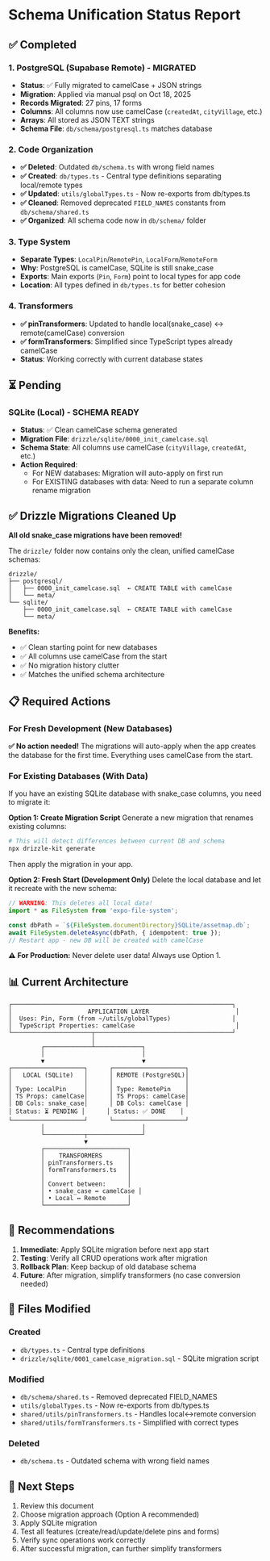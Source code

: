 # Schema Unification Status Report

## ✅ Completed

### 1. PostgreSQL (Supabase Remote) - MIGRATED

- **Status**: ✅ Fully migrated to camelCase + JSON strings
- **Migration**: Applied via manual psql on Oct 18, 2025
- **Records Migrated**: 27 pins, 17 forms
- **Columns**: All columns now use camelCase (`createdAt`, `cityVillage`, etc.)
- **Arrays**: All stored as JSON TEXT strings
- **Schema File**: `db/schema/postgresql.ts` matches database

### 2. Code Organization

- **✅ Deleted**: Outdated `db/schema.ts` with wrong field names
- **✅ Created**: `db/types.ts` - Central type definitions separating local/remote types
- **✅ Updated**: `utils/globalTypes.ts` - Now re-exports from db/types.ts
- **✅ Cleaned**: Removed deprecated `FIELD_NAMES` constants from `db/schema/shared.ts`
- **✅ Organized**: All schema code now in `db/schema/` folder

### 3. Type System

- **Separate Types**: `LocalPin`/`RemotePin`, `LocalForm`/`RemoteForm`
- **Why**: PostgreSQL is camelCase, SQLite is still snake_case
- **Exports**: Main exports (`Pin`, `Form`) point to local types for app code
- **Location**: All types defined in `db/types.ts` for better cohesion

### 4. Transformers

- **✅ pinTransformers**: Updated to handle local(snake_case) ↔ remote(camelCase) conversion
- **✅ formTransformers**: Simplified since TypeScript types already camelCase
- **Status**: Working correctly with current database states

## ⏳ Pending

### SQLite (Local) - SCHEMA READY

- **Status**: ✅ Clean camelCase schema generated
- **Migration File**: `drizzle/sqlite/0000_init_camelcase.sql`
- **Schema State**: All columns use camelCase (`cityVillage`, `createdAt`, etc.)
- **Action Required**:
  - For NEW databases: Migration will auto-apply on first run
  - For EXISTING databases with data: Need to run a separate column rename migration

## ✅ Drizzle Migrations Cleaned Up

**All old snake_case migrations have been removed!**

The `drizzle/` folder now contains only the clean, unified camelCase schemas:

```
drizzle/
├── postgresql/
│   ├── 0000_init_camelcase.sql  ← CREATE TABLE with camelCase
│   └── meta/
└── sqlite/
    ├── 0000_init_camelcase.sql  ← CREATE TABLE with camelCase
    └── meta/
```

**Benefits:**

- ✅ Clean starting point for new databases
- ✅ All columns use camelCase from the start
- ✅ No migration history clutter
- ✅ Matches the unified schema architecture

## 📋 Required Actions

### For Fresh Development (New Databases)

**✅ No action needed!** The migrations will auto-apply when the app creates the database for the first time. Everything uses camelCase from the start.

### For Existing Databases (With Data)

If you have an existing SQLite database with snake_case columns, you need to migrate it:

**Option 1: Create Migration Script**
Generate a new migration that renames existing columns:

```bash
# This will detect differences between current DB and schema
npx drizzle-kit generate
```

Then apply the migration in your app.

**Option 2: Fresh Start (Development Only)**
Delete the local database and let it recreate with the new schema:

```typescript
// WARNING: This deletes all local data!
import * as FileSystem from 'expo-file-system';

const dbPath = `${FileSystem.documentDirectory}SQLite/assetmap.db`;
await FileSystem.deleteAsync(dbPath, { idempotent: true });
// Restart app - new DB will be created with camelCase
```

**⚠️ For Production:** Never delete user data! Always use Option 1.

## 📊 Current Architecture

```
┌─────────────────────────────────────────────────────────────┐
│                     APPLICATION LAYER                        │
│  Uses: Pin, Form (from ~/utils/globalTypes)                 │
│  TypeScript Properties: camelCase                            │
└──────────────────────┬──────────────────────────────────────┘
                       │
         ┌─────────────┴─────────────┐
         │                           │
         ▼                           ▼
┌────────────────────┐      ┌────────────────────┐
│   LOCAL (SQLite)   │      │ REMOTE (PostgreSQL)│
│                    │      │                    │
│ Type: LocalPin     │      │ Type: RemotePin    │
│ TS Props: camelCase│      │ TS Props: camelCase│
│ DB Cols: snake_case│      │ DB Cols: camelCase │
│ Status: ⏳ PENDING │      │ Status: ✅ DONE    │
└────────────────────┘      └────────────────────┘
         │                           │
         └───────────┬───────────────┘
                     ▼
         ┌───────────────────────┐
         │    TRANSFORMERS       │
         │ pinTransformers.ts    │
         │ formTransformers.ts   │
         │                       │
         │ Convert between:      │
         │ • snake_case ↔ camelCase │
         │ • Local ↔ Remote      │
         └───────────────────────┘
```

## 🎯 Recommendations

1. **Immediate**: Apply SQLite migration before next app start
2. **Testing**: Verify all CRUD operations work after migration
3. **Rollback Plan**: Keep backup of old database schema
4. **Future**: After migration, simplify transformers (no case conversion needed)

## 📝 Files Modified

### Created

- `db/types.ts` - Central type definitions
- `drizzle/sqlite/0001_camelcase_migration.sql` - SQLite migration script

### Modified

- `db/schema/shared.ts` - Removed deprecated FIELD_NAMES
- `utils/globalTypes.ts` - Now re-exports from db/types.ts
- `shared/utils/pinTransformers.ts` - Handles local↔remote conversion
- `shared/utils/formTransformers.ts` - Simplified with correct types

### Deleted

- `db/schema.ts` - Outdated schema with wrong field names

## 🔗 Next Steps

1. Review this document
2. Choose migration approach (Option A recommended)
3. Apply SQLite migration
4. Test all features (create/read/update/delete pins and forms)
5. Verify sync operations work correctly
6. After successful migration, can further simplify transformers
